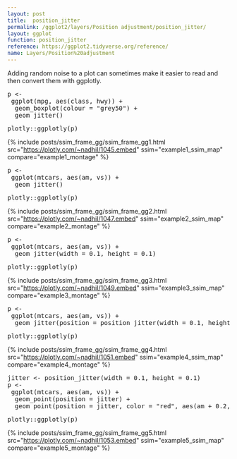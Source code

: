 ```yaml
---
layout: post
title:  position_jitter
permalink: /ggplot2/layers/Position adjustment/position_jitter/
layout: ggplot
function: position_jitter
reference: https://ggplot2.tidyverse.org/reference/
name: Layers/Position%20adjustment
---
```


Adding random noise to a plot can sometimes make it easier to read and then convert them with ggplotly.








<pre class="mcode">
p <-    
 ggplot(mpg, aes(class, hwy)) +
  geom_boxplot(colour = "grey50") +
  geom_jitter()
</pre>


<pre class="mcode">
plotly::ggplotly(p)
</pre>

{% include posts/ssim_frame_gg/ssim_frame_gg1.html src="https://plotly.com/~nadhil/1045.embed" ssim="example1_ssim_map" compare="example1_montage" %}







<pre class="mcode">
p <-    
 ggplot(mtcars, aes(am, vs)) +
  geom_jitter()
</pre>


<pre class="mcode">
plotly::ggplotly(p)
</pre>

{% include posts/ssim_frame_gg/ssim_frame_gg2.html src="https://plotly.com/~nadhil/1047.embed" ssim="example2_ssim_map" compare="example2_montage" %}







<pre class="mcode">
p <-    
 ggplot(mtcars, aes(am, vs)) +
  geom_jitter(width = 0.1, height = 0.1)
</pre>


<pre class="mcode">
plotly::ggplotly(p)
</pre>

{% include posts/ssim_frame_gg/ssim_frame_gg3.html src="https://plotly.com/~nadhil/1049.embed" ssim="example3_ssim_map" compare="example3_montage" %}






<pre class="mcode">
p <-    
 ggplot(mtcars, aes(am, vs)) +
  geom_jitter(position = position_jitter(width = 0.1, height = 0.1))
</pre>


<pre class="mcode">
plotly::ggplotly(p)
</pre>

{% include posts/ssim_frame_gg/ssim_frame_gg4.html src="https://plotly.com/~nadhil/1051.embed" ssim="example4_ssim_map" compare="example4_montage" %}







<pre class="mcode">
jitter <- position_jitter(width = 0.1, height = 0.1)
p <-    
 ggplot(mtcars, aes(am, vs)) +
  geom_point(position = jitter) +
  geom_point(position = jitter, color = "red", aes(am + 0.2, vs + 0.2))
</pre>


<pre class="mcode">
plotly::ggplotly(p)
</pre>

{% include posts/ssim_frame_gg/ssim_frame_gg5.html src="https://plotly.com/~nadhil/1053.embed" ssim="example5_ssim_map" compare="example5_montage" %}



